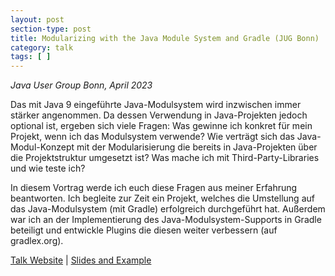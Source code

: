 ```yaml
---
layout: post
section-type: post
title: Modularizing with the Java Module System and Gradle (JUG Bonn)
category: talk
tags: [ ]
---
```


_Java User Group Bonn, April 2023_

Das mit Java 9 eingeführte Java-Modulsystem wird inzwischen immer stärker angenommen. Da dessen Verwendung in Java-Projekten jedoch optional ist, ergeben sich viele Fragen: Was gewinne ich konkret für mein Projekt, wenn ich das Modulsystem verwende? Wie verträgt sich das Java-Modul-Konzept mit der Modularisierung die bereits in Java-Projekten über die Projektstruktur umgesetzt ist? Was mache ich mit Third-Party-Libraries und wie teste ich?

In diesem Vortrag werde ich euch diese Fragen aus meiner Erfahrung beantworten. Ich begleite zur Zeit ein Projekt, welches die Umstellung auf das Java-Modulsystem (mit Gradle) erfolgreich durchgeführt hat. Außerdem war ich an der Implementierung des Java-Modulsystem-Supports in Gradle beteiligt und entwickle Plugins die diesen weiter verbessern (auf gradlex.org).

<a href="https://www.meetup.com/de-DE/jug-bonn/events/292251242">Talk Website</a>
|
<a href="https://github.com/jjohannes/java-module-system">Slides and Example</a>
